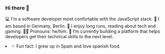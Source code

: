 ### Hi there 👋

<!--
**gritNgo/gritNgo** is a ✨ _special_ ✨ repository because its `README.md` (this file) appears on your GitHub profile.

Here are some ideas to get you started:

- 🔭 I’m currently working on ...
- 🌱 I’m currently learning ...
- 👯 I’m looking to collaborate on ...
- 🤔 I’m looking for help with ...
- 💬 Ask me about ...
- 📫 How to reach me: ...
- 😄 Pronouns: ...
- ⚡ Fun fact: ...
-->


💻 I’m a software developer most confortable with the JavaScript stack.
🏡 I am based in Germany, Berlin.
🧩 I enjoy long runs, reading about tech and gaming.
🙆‍♀️ Pronouns: he/him.
🔎 I’m currently building a platform that helps developers get their technical skills to the next level.
<li>✨ Fun fact: I grew up in Spain and love spanish food.</li>
